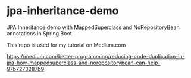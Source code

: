 # jpa-inheritance-demo
JPA Inheritance demo with MappedSuperclass and NoRepositoryBean annotations in Spring Boot

This repo is used for my tutorial on Medium.com

https://medium.com/better-programming/reducing-code-duplication-in-jpa-how-mappedsuperclass-and-norepositorybean-can-help-97b7273287b9
